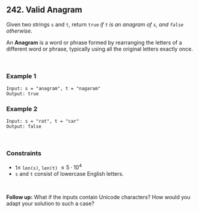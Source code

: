 ## 242. Valid Anagram

Given two strings `s` and `t`, return `true` _if `t` is an anagram of `s`, and `false` otherwise._

An **Anagram** is a word or phrase formed by rearranging the letters of a different word or phrase, typically using all the original letters exactly once.

<br>

### Example 1

```
Input: s = "anagram", t = "nagaram"
Output: true
```

### Example 2

```
Input: s = "rat", t = "car"
Output: false
```

<br>

### Constraints

- $1 \leqslant$ `len(s)`, `len(t)` $\leqslant 5 \cdot 10^4$
- `s` and `t` consist of lowercase English letters.

<br>

**Follow up:** What if the inputs contain Unicode characters? How would you adapt your solution to such a case?
